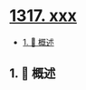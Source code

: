 # [1317. xxx](https://github.com/Tdahuyou/TNotes.leetcode/tree/main/notes/1317.%20xxx)

<!-- region:toc -->

- [1. 📝 概述](#1--概述)

<!-- endregion:toc -->

## 1. 📝 概述
